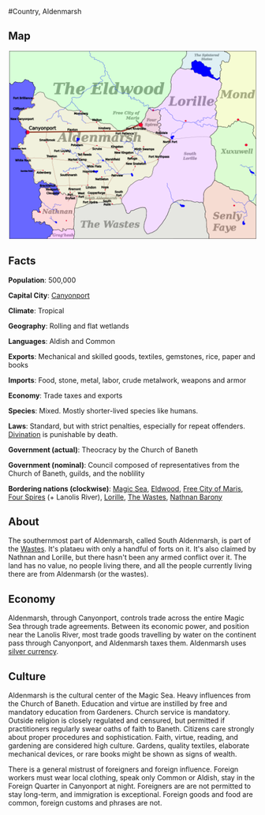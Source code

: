 #Country, Aldenmarsh
## Map
![Map of Aldenmarsh](aldenmarsh.png)

## Facts
**Population**: 500,000

**Capital City**: [Canyonport](canyonport.md)

**Climate**: Tropical

**Geography**: Rolling and flat wetlands

**Languages**: Aldish and Common

**Exports**: Mechanical and skilled goods, textiles, gemstones, rice, paper and books

**Imports**: Food, stone, metal, labor, crude metalwork, weapons and armor

**Economy**: Trade taxes and exports

**Species**: Mixed. Mostly shorter-lived species like humans.

**Laws**: Standard, but with strict penalties, especially for repeat offenders. [Divination](divination.md) is punishable by death.

**Government (actual)**: Theocracy by the Church of Baneth

**Government (nominal)**: Council composed of representatives from the Church of Baneth, guilds, and the noblility

**Bordering nations (clockwise)**: [Magic Sea](magic_sea.md), [Eldwood](eldwood.md), [Free City of Maris](maris.md), [Four Spires](four_spires.md) (+ Lanolis River), [Lorille](lorille.md), [The Wastes](wastes.md), [Nathnan Barony](nathnan.md)

## About
The southernmost part of Aldenmarsh, called South Aldenmarsh, is part of the [Wastes](wastes.md). It's plataeu with only a handful of forts on it. It's also claimed by Nathnan and Lorille, but there hasn't been any armed conflict over it. The land has no value, no people living there, and all the people currently living there are from Aldenmarsh (or the wastes).

## Economy
Aldenmarsh, through Canyonport, controls trade across the entire Magic Sea through trade agreements. Between its economic power, and position near the Lanolis River, most trade goods travelling by water on the continent pass through Canyonport, and Aldenmarsh taxes them. Aldenmarsh uses [silver currency](coins.md).

## Culture
Aldenmarsh is the cultural center of the Magic Sea. Heavy influences from the Church of Baneth. Education and virtue are instilled by free and mandatory education from Gardeners. Church service is mandatory. Outside religion is closely regulated and censured, but permitted if practitioners regularly swear oaths of faith to Baneth. Citizens care strongly about proper procedures and sophistication. Faith, virtue, reading, and gardening are considered high culture. Gardens, quality textiles, elaborate mechanical devices, or rare books might be shown as signs of wealth.

There is a general mistrust of foreigners and foreign influence. Foreign workers must wear local clothing, speak only Common or Aldish, stay in the Foreign Quarter in Canyonport at night. Foreigners are are not permitted to stay long-term, and immigration is exceptional. Foreign goods and food are common, foreign customs and phrases are not.
